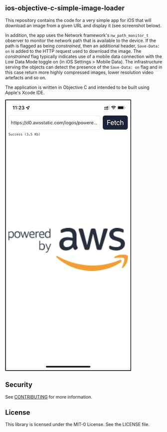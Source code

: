 ## ios-objective-c-simple-image-loader

This repository contains the code for a very simple app for iOS that will download an image from a given URL and display it (see screenshot below).

In addition, the app uses the Network framework's `nw_path_monitor_t` observer to monitor the network path that is available to the device. If the path is flagged as being *constrained*, then an additional header, `Save-Data: on` is added to the HTTP request used to download the image. The *constrained* flag typically indicates use of a mobile data connection with the Low Data Mode toggle on (in iOS Settings > Mobile Data). The infrastructure serving the objects can detect the presence of the `Save-Data: on` flag and in this case return more highly compressed images, lower resolution video artefacts and so on.

The application is written in Objective C and intended to be built using Apple's Xcode IDE.

<img src="screenshot.png" style="max-width:95%;border:2px solid black;">

## Security

See [CONTRIBUTING](CONTRIBUTING.md#security-issue-notifications) for more information.

## License

This library is licensed under the MIT-0 License. See the LICENSE file.

